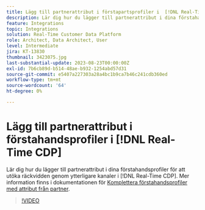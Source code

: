 ```yaml
---
title: Lägg till partnerattribut i förstapartsprofiler i  [!DNL Real-Time CDP]
description: Lär dig hur du lägger till partnerattribut i dina förstahandsprofiler för att utöka räckvidden genom ytterligare kanaler i  [!DNL Real-Time CDP].
feature: Integrations
topic: Integrations
solution: Real-Time Customer Data Platform
role: Architect, Data Architect, User
level: Intermediate
jira: KT-13830
thumbnail: 3423075.jpg
last-substantial-update: 2023-08-23T00:00:00Z
exl-id: 7b6cb89d-b514-48ae-b932-1254abd57d31
source-git-commit: e5407a227303a28a4bc1b9ca7b46c241cdb360ed
workflow-type: tm+mt
source-wordcount: '64'
ht-degree: 0%

---
```


# Lägg till partnerattribut i förstahandsprofiler i [!DNL Real-Time CDP]

Lär dig hur du lägger till partnerattribut i dina förstahandsprofiler för att utöka räckvidden genom ytterligare kanaler i [!DNL Real-Time CDP]. Mer information finns i dokumentationen för [Komplettera förstahandsprofiler med attribut från partner](https://experienceleague.adobe.com/docs/experience-platform/rtcdp/use-cases/partner-data/supplement-first-party-profiles.html).

>[!VIDEO](https://video.tv.adobe.com/v/3423075/?learn=on)
